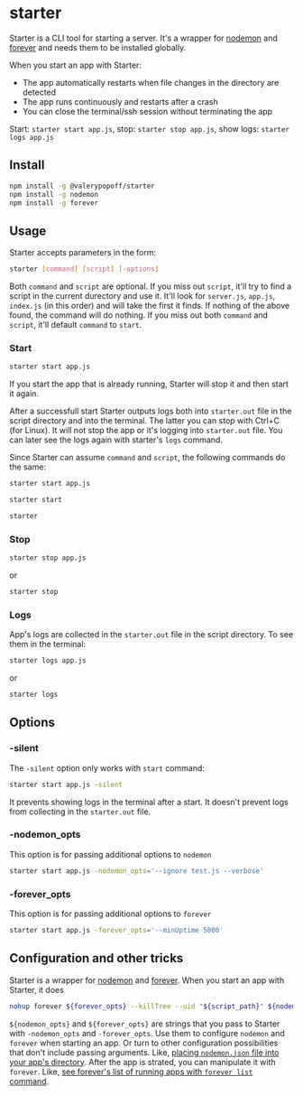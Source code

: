 # starter

Starter is a CLI tool for starting a server. It's a wrapper for [nodemon](https://www.npmjs.com/package/nodemon) and [forever](https://www.npmjs.com/package/forever) and needs them to be installed globally. 

When you start an app with Starter:
* The app automatically restarts when file changes in the directory are detected 
* The app runs continuously and restarts after a crash
* You can close the terminal/ssh session without terminating the app

Start: `starter start app.js`, stop: `starter stop app.js`, show logs: `starter logs app.js`

## Install

```bash
npm install -g @valerypopoff/starter
npm install -g nodemon
npm install -g forever
```

## Usage

Starter accepts parameters in the form:
```bash
starter [command] [script] [-options]
```

Both `command` and `script` are optional. If you miss out `script`, it'll try to find a script in the current durectory and use it. It'll look for `server.js`, `app.js`, `index.js` (in this order) and will take the first it finds. If nothing of the above found, the command will do nothing. If you miss out both `command` and `script`, it'll default `command` to `start`.

### Start
```bash
starter start app.js
```
If you start the app that is already running, Starter will stop it and then start it again.

After a successfull start Starter outputs logs both into `starter.out` file in the script directory and into the terminal. The latter you can stop with Ctrl+C (for Linux). It will not stop the app or it's logging into `starter.out` file. You can later see the logs again with starter's `logs` command.

Since Starter can assume `command` and `script`, the following commands do the same:
```bash
starter start app.js
```
```bash
starter start
```
```bash
starter
```

### Stop
```bash
starter stop app.js
```
or
```bash
starter stop
```

### Logs
App's logs are collected in the `starter.out` file in the script directory. To see them in the terminal:
```bash
starter logs app.js
```
or
```bash
starter logs
```

## Options

### -silent
The `-silent` option only works with `start` command:
```bash
starter start app.js -silent
```
It prevents showing logs in the terminal after a start. It doesn't prevent logs from collecting in the `starter.out` file.

### -nodemon_opts
This option is for passing additional options to `nodemon`
```bash
starter start app.js -nodemon_opts='--ignore test.js --verbose'
```
### -forever_opts
This option is for passing additional options to `forever`
```bash
starter start app.js -forever_opts='--minUptime 5000'
```

## Configuration and other tricks
Starter is a wrapper for [nodemon](https://www.npmjs.com/package/nodemon) and [forever](https://www.npmjs.com/package/forever). When you start an app with Starter, it does
```bash
nohup forever ${forever_opts} --killTree --uid "${script_path}" ${nodemon_path} --cwd ${path.dirname(script_path)} ${nodemon_opts} --exitcrash -I ${script_path} > ${path.join(path.dirname(script_path), 'starter.out')} 2>&1 &
```
`${nodemon_opts}` and `${forever_opts}` are strings that you pass to Starter with `-nodemon_opts` and `-forever_opts`. Use them to configure `nodemon` and `forever` when starting an app. Or turn to other configuration possibilities that don't include passing arguments. Like, [placing `nodemon.json` file into your app's directory](https://www.npmjs.com/package/nodemon#config-files). After the app is strated, you can manipulate it with `forever`. Like, [see forever's list of running apps with `forever list` command](https://www.npmjs.com/package/forever#command-line-usage).
